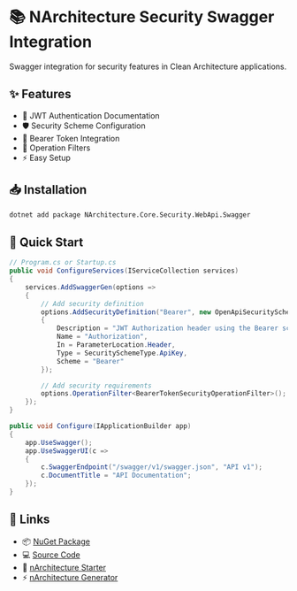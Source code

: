 # 📚 NArchitecture Security Swagger Integration

Swagger integration for security features in Clean Architecture applications.

## ✨ Features

- 🔐 JWT Authentication Documentation
- 🛡️ Security Scheme Configuration
- 📝 Bearer Token Integration
- 🎯 Operation Filters
- ⚡ Easy Setup

## 📥 Installation

```bash
dotnet add package NArchitecture.Core.Security.WebApi.Swagger
```

## 🚦 Quick Start

```csharp
// Program.cs or Startup.cs
public void ConfigureServices(IServiceCollection services)
{
    services.AddSwaggerGen(options =>
    {
        // Add security definition
        options.AddSecurityDefinition("Bearer", new OpenApiSecurityScheme
        {
            Description = "JWT Authorization header using the Bearer scheme",
            Name = "Authorization",
            In = ParameterLocation.Header,
            Type = SecuritySchemeType.ApiKey,
            Scheme = "Bearer"
        });

        // Add security requirements
        options.OperationFilter<BearerTokenSecurityOperationFilter>();
    });
}

public void Configure(IApplicationBuilder app)
{
    app.UseSwagger();
    app.UseSwaggerUI(c =>
    {
        c.SwaggerEndpoint("/swagger/v1/swagger.json", "API v1");
        c.DocumentTitle = "API Documentation";
    });
}
```

## 🔗 Links

- 📦 [NuGet Package](https://www.nuget.org/packages/NArchitecture.Core.Security.WebApi.Swagger)
- 💻 [Source Code](https://github.com/kodlamaio-projects/nArchitecture.Core)
- 🚀 [nArchitecture Starter](https://github.com/kodlamaio-projects/nArchitecture)
- ⚡ [nArchitecture Generator](https://github.com/kodlamaio-projects/nArchitecture.Gen)
